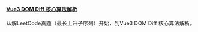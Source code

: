 #### [Vue3 DOM Diff 核心算法解析](https://mp.weixin.qq.com/s/jW3-icYQaJVITCYi730iIw)
从解LeetCode真题（最长上升子序列）开始，到Vue3 DOM Diff 核心算法解析。
